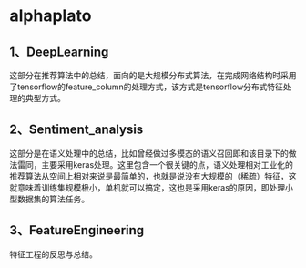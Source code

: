 # alphaplato

## 1、DeepLearning
   这部分在推荐算法中的总结，面向的是大规模分布式算法，在完成网络结构时采用了tensorflow的feature_column的处理方式，该方式是tensorflow分布式特征处理的典型方式。
## 2、Sentiment_analysis
  这部分是在语义处理中的总结，比如曾经做过多模态的语义召回即和该目录下的做法雷同，主要采用keras处理。这里包含一个很关键的点，语义处理相对工业化的推荐算法从空间上相对来说是最简单的，也就是说没有大规模的（稀疏）特征，这就意味着训练集规模极小，单机就可以搞定，这也是采用keras的原因，即处理小型数据集的算法任务。
## 3、FeatureEngineering
  特征工程的反思与总结。
